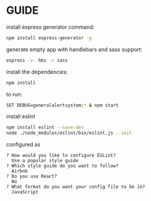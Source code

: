 # GUIDE

install express generator command:

```sh
npm install express-generator -g
```

generate empty app with handlebars and sass support:

```sh
express -v- hbs -c sass
```

install the dependencies:

```sh
npm install
```

to run:

```sh
SET DEBUG=generalalertsystem:* & npm start
```

install eslint

```sh
npm install eslint --save-dev
node ./node_modules/eslint/bin/eslint.js --init
```

configured as

```text
? How would you like to configure ESLint?
  Use a popular style guide
? Which style guide do you want to follow?
  Airbnb
? Do you use React?
  No
? What format do you want your config file to be in?
  JavaScript
```
